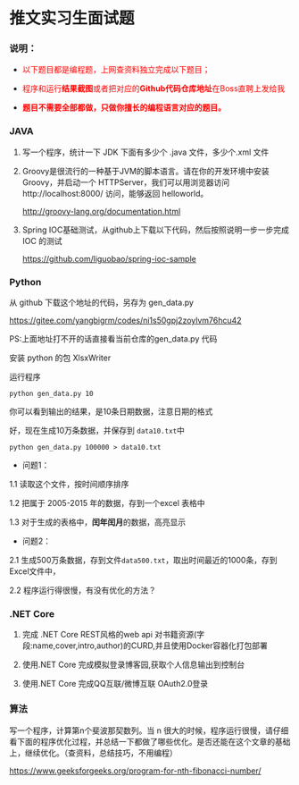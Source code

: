 # 推文实习生面试题

### 说明：

- <span style="color:red">以下题目都是编程题，上网查资料独立完成以下题目；</span>

- <span style="color:red">程序和运行**结果截图**或者把对应的**Github代码仓库地址**在Boss直聘上发给我</span>

- **<span style="color:red">题目不需要全部都做，只做你擅长的编程语言对应的题目。</span>**



### JAVA

1. 写一个程序，统计一下 JDK 下面有多少个 .java 文件，多少个.xml 文件
2. Groovy是很流行的一种基于JVM的脚本语言。请在你的开发环境中安装Groovy，并启动一个 HTTPServer，我们可以用浏览器访问 http://localhost:8000/ 访问，能够返回 helloworld。

   http://groovy-lang.org/documentation.html

3. Spring IOC基础测试，从github上下载以下代码，然后按照说明一步一步完成 IOC 的测试

   https://github.com/liguobao/spring-ioc-sample


### Python

从 github 下载这个地址的代码，另存为 gen_data.py

https://gitee.com/yangbigrm/codes/ni1s50gpj2zoylvm76hcu42

PS:上面地址打不开的话直接看当前仓库的gen_data.py 代码

安装 python 的包 XlsxWriter

运行程序

```
python gen_data.py 10
```

你可以看到输出的结果，是10条日期数据，注意日期的格式

好，现在生成10万条数据，并保存到 `data10.txt`中

```
python gen_data.py 100000 > data10.txt
```

- 问题1：

1.1 读取这个文件，按时间顺序排序

1.2 把属于 2005-2015 年的数据，存到一个excel 表格中

1.3 对于生成的表格中，**闰年闰月**的数据，高亮显示

- 问题2：

2.1 生成500万条数据，存到文件`data500.txt`，取出时间最近的1000条，存到Excel文件中，

2.2 程序运行得很慢，有没有优化的方法？

### .NET Core

1. 完成 .NET Core REST风格的web api 对书籍资源(字段:name,cover,intro,author)的CURD,并且使用Docker容器化打包部署

2. 使用.NET Core 完成模拟登录博客园,获取个人信息输出到控制台

3. 使用.NET Core 完成QQ互联/微博互联 OAuth2.0登录

### 算法

写一个程序，计算第n个斐波那契数列。当 n 很大的时候，程序运行很慢，请仔细看下面的程序优化过程，并总结一下都做了哪些优化。是否还能在这个文章的基础上，继续优化。（查资料，总结技巧，不用编程）

https://www.geeksforgeeks.org/program-for-nth-fibonacci-number/
